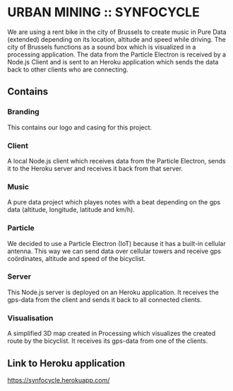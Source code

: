# URBAN MINING :: SYNFOCYCLE 

We are using a rent bike in the city of Brussels to create music in Pure Data (extended) depending on its location, altitude and speed while driving. 
The city of Brussels functions as a sound box which is visualized in a processing application. The data from the Particle Electron is received by a Node.js Client and is sent to an Heroku application which sends the data back to other clients who are connecting.

## Contains

### Branding

This contains our logo and casing for this project.

### Client

A local Node.js client which receives data from the Particle Electron, sends it to the Heroku server and receives it back from that server.

### Music

A pure data project which playes notes with a beat depending on the gps data (altitude, longitude, latitude and km/h).

### Particle 

We decided to use a Particle Electron (IoT) because it has a built-in cellular antenna. This way we can send data over cellular towers and receive gps coördinates, altitude and speed of the bicyclist.

### Server

This Node.js server is deployed on an Heroku application. It receives the gps-data from the client and sends it back to all connected clients.

### Visualisation

A simplified 3D map created in Processing which visualizes the created route by the bicyclist. It receives its gps-data from one of the clients.

## Link to Heroku application

https://synfocycle.herokuapp.com/
